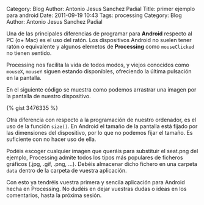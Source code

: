 Category: Blog
Author: Antonio Jesus Sanchez Padial
Title: primer ejemplo para android
Date: 2011-09-19 10:43
Tags: processing
Category: Blog
Author: Antonio Jesus Sanchez Padial

Una de las principales diferencias de programar para **Android** respecto al PC (o+ Mac) es el uso del ratón. Los dispositivos Android no suelen tener ratón o equivalente y algunos elemetos de **Processing** como `mouseClicked` no tienen sentido.

Processing nos facilita la vida de todos modos, y viejos conocidos como `mouseX`, `mouseY` siguen estando disponibles, ofreciendo la última pulsación en la pantalla.

En el siguiente código se muestra como podemos arrastrar una imagen por la pantalla de nuestro dispositivo.

{% gist 3476335 %}

Otra diferencia con respecto a la programación de nuestro ordenador, es el uso de la función `size()`. En Android el tamaño de la pantalla está fijado por las dimensiones del dispositivo, por lo que no podemos fijar el tamaño. Es suficiente con no hacer uso de ella.

Podéis escoger cualquier imagen que queráis para substituir el seat.png del ejemplo, Processing admite todos los tipos más populares de ficheros gráficos (.jpg, .gif, .png, ...). Debéis almacenar dicho fichero en una carpeta `data` dentro de la carpeta de vuestra aplicación.

Con esto ya tendréis vuestra primera y sencila aplicación para Android hecha en Processing. No dudéis en dejar vuestras dudas o ideas en los comentarios, hasta la próxima sesión.
